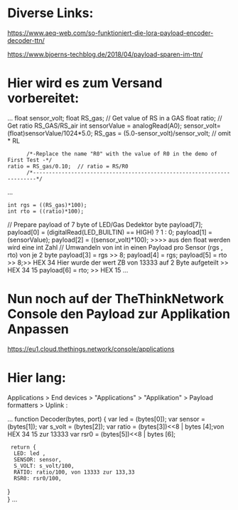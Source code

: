 # Diverse Links:
https://www.aeq-web.com/so-funktioniert-die-lora-payload-encoder-decoder-ttn/

https://www.bjoerns-techblog.de/2018/04/payload-sparen-im-ttn/


# Hier wird es zum Versand vorbereitet:
...
	float sensor_volt;
    float RS_gas; // Get value of RS in a GAS
    float ratio; // Get ratio RS_GAS/RS_air
    int sensorValue = analogRead(A0);
    sensor_volt=(float)sensorValue/1024*5.0;
    RS_gas = (5.0-sensor_volt)/sensor_volt; // omit * RL
 
          /*-Replace the name "R0" with the value of R0 in the demo of First Test -*/
    ratio = RS_gas/0.10;  // ratio = RS/R0
          /*-----------------------------------------------------------------------*/

...

    int rgs = ((RS_gas)*100);
    int rto = ((ratio)*100);

   // Prepare payload of 7 byte of LED/Gas Dedektor
    byte payload[7];
    payload[0] = (digitalRead(LED_BUILTIN) == HIGH) ? 1 : 0;
    payload[1] = (sensorValue);
    payload[2] = ((sensor_volt)*100); >>>> aus den float werden wird eine int Zahl 
   // Umwandeln von int in einen Payload pro Sensor (rgs , rto) von je 2 byte 
    payload[3] = rgs >> 8;
    payload[4] = rgs;
	payload[5] = rto >> 8;>> HEX 34 Hier wurde der wert ZB von 13333 auf 2 Byte aufgeteilt >> HEX 34 15
    payload[6] = rto; >> HEX 15
...

# Nun noch auf der TheThinkNetwork Console den Payload zur Applikation Anpassen
https://eu1.cloud.thethings.network/console/applications
# Hier lang:
Applications > End devices > "Applications" > "Applikation" > Payload formatters > Uplink :

...
function Decoder(bytes, port) {
  var led = (bytes[0]);
  var sensor = (bytes[1]);
  var s_volt = (bytes[2]);
  var ratio = (bytes[3])<<8 | bytes [4];von HEX 34 15  zur 13333 
  var rsr0 = (bytes[5])<<8 | bytes [6];
  
     return {
      LED: led ,
      SENSOR: sensor,
      S_VOLT: s_volt/100,
      RATIO: ratio/100, von 13333 zur 133,33
      RSR0: rsr0/100,
  }   
}
...